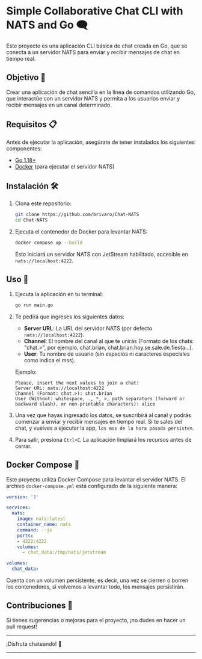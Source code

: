 # Simple Collaborative Chat CLI with NATS and Go 🗨️

Este proyecto es una aplicación CLI básica de chat creada en Go, que se conecta a un servidor NATS para enviar y recibir mensajes de chat en tiempo real.

## Objetivo 🎯

Crear una aplicación de chat sencilla en la línea de comandos utilizando Go, que interactúe con un servidor NATS y permita a los usuarios enviar y recibir mensajes en un canal determinado.

## Requisitos 📋

Antes de ejecutar la aplicación, asegúrate de tener instalados los siguientes componentes:

- [Go 1.18+](https://golang.org/dl/)
- [Docker](https://www.docker.com/get-started) (para ejecutar el servidor NATS)

## Instalación 🛠️

1. Clona este repositorio:

   ```bash
   git clone https://github.com/brivaro/Chat-NATS
   cd Chat-NATS
   ```

2. Ejecuta el contenedor de Docker para levantar NATS:

   ```bash
   docker compose up --build
   ```

   Esto iniciará un servidor NATS con JetStream habilitado, accesible en `nats://localhost:4222`.


## Uso 🚀

1. Ejecuta la aplicación en tu terminal:

   ```bash
   go run main.go
   ```

2. Te pedirá que ingreses los siguientes datos:

   - **Server URL**: La URL del servidor NATS (por defecto `nats://localhost:4222`).
   - **Channel**: El nombre del canal al que te unirás (Formato de los chats: "chat.>", por ejemplo, chat.brian, chat.brian.hoy.se.sale.de.fiesta...).
   - **User**: Tu nombre de usuario (sin espacios ni caracteres especiales como indica el mss).

   Ejemplo:

   ```
   Please, insert the next values to join a chat:
   Server URL: nats://localhost:4222
   Channel (Format: chat.>): chat.brian
   User (Without: whitespace, ., *, >, path separators (forward or backward slash), or non-printable characters): alice
   ```

3. Una vez que hayas ingresado los datos, se suscribirá al canal y podrás comenzar a enviar y recibir mensajes en tiempo real. Si te sales del chat, y vuelves a ejecutar la app, `los mss de la hora pasada persisten`.

4. Para salir, presiona `Ctrl+C`. La aplicación limpiará los recursos antes de cerrar.

## Docker Compose 🔧

Este proyecto utiliza Docker Compose para levantar el servidor NATS. El archivo `docker-compose.yml` está configurado de la siguiente manera:

```yaml
version: '3'

services:
  nats:
    image: nats:latest
    container_name: nats
    command: --js
    ports:
    - 4222:4222
    volumes:
      - chat_data:/tmp/nats/jetstream

volumes:
  chat_data:
```

Cuenta con un volumen persistente, es decir, una vez se cierren o borren los contenedores, si volvemos a levantar todo, los mensajes persistirán.

## Contribuciones 🤝

Si tienes sugerencias o mejoras para el proyecto, ¡no dudes en hacer un pull request! 

---

¡Disfruta chateando! 🎉

---
